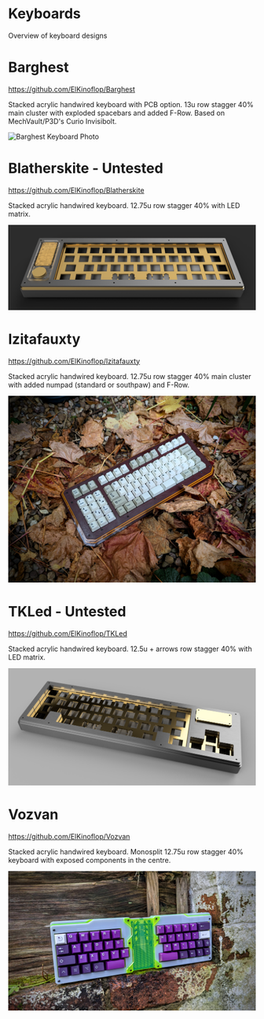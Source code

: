 # Keyboards
Overview of keyboard designs

# Barghest

<a href="https://github.com/ElKinoflop/Barghest" target="_blank">https://github.com/ElKinoflop/Barghest</a>

Stacked acrylic handwired keyboard with PCB option. 13u row stagger 40% main cluster with exploded spacebars and added F-Row. Based on MechVault/P3D's Curio Invisibolt.

<img src="https://github.com/ElKinoflop/Barghest/blob/main/images/PXL_20241018_081939565~2.jpg" alt="Barghest Keyboard Photo">

# Blatherskite - Untested

<a href="https://github.com/ElKinoflop/Blatherskite" target="_blank">https://github.com/ElKinoflop/Blatherskite</a>

Stacked acrylic handwired keyboard. 12.75u row stagger 40% with LED matrix.

<img src="https://github.com/ElKinoflop/Blatherskite/blob/main/images/Blatherskite%20Render%20(1).png" alt="Blatherskite Keyboard Render">

# Izitafauxty

<a href="https://github.com/ElKinoflop/Izitafauxty" target="_blank">https://github.com/ElKinoflop/Izitafauxty</a>

Stacked acrylic handwired keyboard. 12.75u row stagger 40% main cluster with added numpad (standard or southpaw) and F-Row.

<img src="https://github.com/ElKinoflop/Izitafauxty/blob/main/images/PXL_20241116_132735092~2.jpg" alt="Izitafauxty Keyboard Photo">

# TKLed - Untested

<a href="https://github.com/ElKinoflop/TKLed" target="_blank">https://github.com/ElKinoflop/TKLed</a>

Stacked acrylic handwired keyboard. 12.5u + arrows row stagger 40% with LED matrix.

<img src="https://github.com/ElKinoflop/TKLed/blob/main/images/TKLed_v2_2025-Feb-05_11-35-57PM-000_CustomizedView7111979642.png" alt="TKLed Keyboard Render">

# Vozvan

<a href="https://github.com/ElKinoflop/Vozvan" target="_blank">https://github.com/ElKinoflop/Vozvan</a>

Stacked acrylic handwired keyboard. Monosplit 12.75u row stagger 40% keyboard with exposed components in the centre.

<img src="https://github.com/ElKinoflop/Vozvan/blob/main/images/PXL_20250111_085216097.MP~2.jpg" alt="Vozvan Keyboard Photo">
